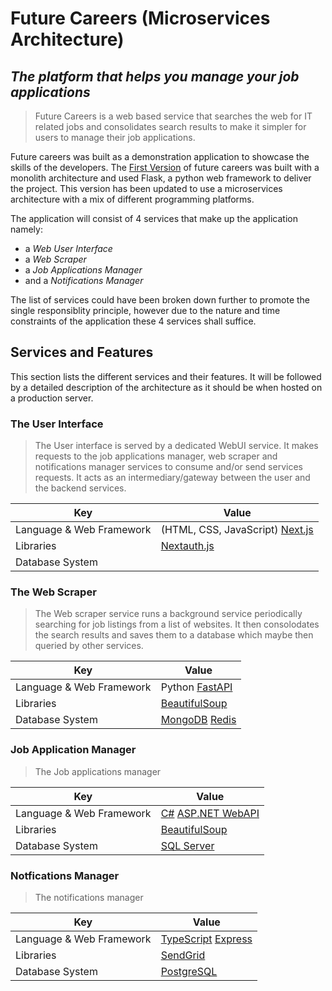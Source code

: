 # Future Careers (Microservices Architecture)

## _The platform that helps you manage your job applications_

> Future Careers is a web based service that searches the web for IT related jobs and consolidates search results to make it simpler for users to manage their job applications.

Future careers was built as a demonstration application to showcase the skills of the developers. The [First Version](https://github.com/alx-software-engineering-portfolio-2023/FutureCareers "Future Careers") of future careers was built with a monolith architecture and used Flask, a python web framework to deliver the project. This version has been updated to use a microservices architecture with a mix of different programming platforms.

The application will consist of 4 services that make up the application namely:

- a _Web User Interface_
- a _Web Scraper_
- a  _Job Applications Manager_
- and a _Notifications Manager_

The list of services could have been broken down further to promote the single responsiblity principle, however due to the nature and time constraints of the application these 4 services shall suffice.

## Services and Features

This section lists the different services and their features. It will be followed by a detailed description of the architecture as it should be when hosted on a production server.

### The User Interface

> The User interface is served by a dedicated WebUI service. It makes requests to the job applications manager, web scraper and notifications manager services to consume and/or send services requests. It acts as an intermediary/gateway between the user and the backend services.

| Key  | Value  |
|---|---|
|Language & Web Framework| (HTML, CSS, JavaScript) [Next.js](https://nextjs.org/ "Next.js") |
|Libraries| [Nextauth.js](https://next-auth.js.org/ "Nextauth.js")|
|Database System| |

### The Web Scraper

> The Web scraper service runs a background service periodically searching for job listings from a list of websites. It then consolodates the search results and saves them to a database which maybe then queried by other services.

| Key  | Value  |
|---|---|
|Language & Web Framework| Python [FastAPI](https://fastapi.tiangolo.com/ "FastAPI") |
|Libraries| [BeautifulSoup](https://beautiful-soup-4.readthedocs.io/en/latest/ "BeautifulSoup4")|
|Database System| [MongoDB](https://www.mongodb.com/ "MongoDb") [Redis](https://redis.io/ "Redis") |

### Job Application Manager

> The Job applications manager

| Key  | Value  |
|---|---|
|Language & Web Framework| [C#](https://dotnet.microsoft.com/en-us/ "dotnet") [ASP.NET WebAPI](https://dotnet.microsoft.com/en-us/apps/aspnet "ASP.NET") |
|Libraries| [BeautifulSoup](https://beautiful-soup-4.readthedocs.io/en/latest/ "BeautifulSoup4")|
|Database System| [SQL Server](https://www.microsoft.com/en-us/sql-server/ "SQL Server") |
### Notfications Manager

> The notifications manager

| Key  | Value  |
|---|---|
|Language & Web Framework| [TypeScript](https://nodejs.org/en "TypeScript") [Express](https://expressjs.com/ "Express") |
|Libraries| [SendGrid](https://sendgrid.com/ "SendGrid")|
|Database System| [PostgreSQL](https://www.postgresql.org/ "PostgreSQL") |

